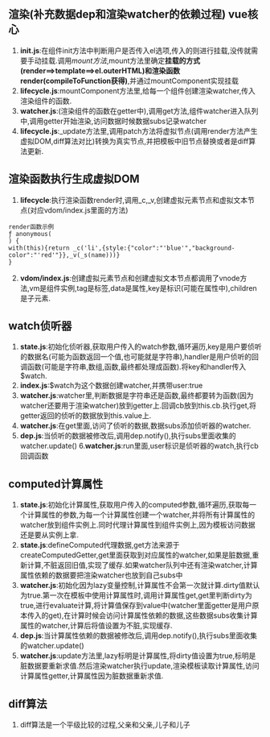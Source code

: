 
## 渲染(补充数据dep和渲染watcher的依赖过程) vue核心
1. **init.js**:在组件init方法中判断用户是否传入el选项,传入的则进行挂载,没传就需要手动挂载.调用$mount方法,$mount方法里确定**挂载的方式(render==>template==>el.outerHTML)**和**渲染函数render(compileToFunction获得)**,并通过mountComponent实现挂载
2. **lifecycle.js**:mountComponent方法里,给每一个组件创建渲染watcher,传入渲染组件的函数.
3. **watcher.js**:(渲染组件的函数在getter中),调用get方法,组件watcher进入队列中,调用getter开始渲染,访问数据时候数据subs记录watcher
4. **lifecycle.js**:_update方法里,调用patch方法将虚拟节点(调用render方法产生虚拟DOM,diff算法对比)转换为真实节点,并把模板中旧节点替换或者是diff算法更新.


## 渲染函数执行生成虚拟DOM
1. **lifecycle**:执行渲染函数render时,调用_c,_v,创建虚拟元素节点和虚拟文本节点(对应vdom/index.js里面的方法)
```
render函数示例
ƒ anonymous(
) {
with(this){return _c('li',{style:{"color":"'blue'","background-color":"'red'"}},_v(_s(name)))}
}
```
2. **vdom/index.js**:创建虚拟元素节点和创建虚拟文本节点都调用了vnode方法,vm是组件实例,tag是标签,data是属性,key是标识(可能在属性中),children是子元素.


## watch侦听器
1. **state.js**:初始化侦听器,获取用户传入的watch参数,循环遍历,key是用户要侦听的数据名(可能为函数返回一个值,也可能就是字符串),handler是用户侦听的回调函数(可能是字符串,数组,函数,最终都处理成函数).将key和handler传入$watch.
2. **index.js**:$watch为这个数据创建watcher,并携带user:true
3. **watcher.js**:watcher里,判断数据是字符串还是函数,最终都要转为函数(因为watcher还要用于渲染watcher)放到getter上.回调cb放到this.cb.执行get,将getter返回的侦听的数据放到this.value上.
4. **watcher.js**:在get里面,访问了侦听的数据,数据subs添加侦听器的watcher.
5. **dep.js**:当侦听的数据被修改后,调用dep.notify(),执行subs里面收集的watcher.update()
6.**watcher.js**:run里面,user标识是侦听器的watch,执行cb回调函数
## computed计算属性
1. **state.js**:初始化计算属性,获取用户传入的computed参数,循环遍历,获取每一个计算属性的参数,为每一个计算属性创建一个watcher,并将所有计算属性的watcher放到组件实例上.同时代理计算属性到组件实例上,因为模板访问数据还是要从实例上拿.
2. **state.js**:defineComputed代理数据,get方法来源于createComputedGetter,get里面获取到对应属性的watcher,如果是脏数据,重新计算,不脏返回旧值,实现了缓存.如果watcher队列中还有渲染watcher,计算属性依赖的数据要把渲染watcher也放到自己subs中
3. **watcher.js**:初始化因为lazy变量控制,计算属性不会第一次就计算.dirty值默认为true.第一次在模板中使用计算属性时,调用计算属性get,get里判断dirty为true,进行evaluate计算,将计算值保存到value中(watcher里面getter是用户原本传入的get),在计算时候会访问计算属性依赖的数据,这些数据subs收集计算属性的watcher,计算后将值设置为不脏,实现缓存.
4. **dep.js**:当计算属性依赖的数据被修改后,调用dep.notify(),执行subs里面收集的watcher.update()
5. **watcher.js**:update方法里,lazy标明是计算属性,将dirty值设置为true,标明是脏数据要重新求值.然后渲染watcher执行update,渲染模板读取计算属性,访问计算属性getter,计算属性因为脏数据重新求值.
## diff算法
1. diff算法是一个平级比较的过程,父亲和父亲,儿子和儿子